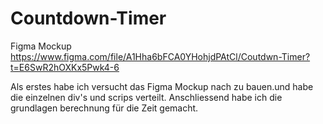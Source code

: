 # Countdown-Timer
Figma Mockup
https://www.figma.com/file/A1Hha6bFCA0YHohjdPAtCl/Coutdwn-Timer?t=E6SwR2hOXKx5Pwk4-6

Als erstes habe ich versucht das Figma Mockup nach zu bauen.und habe die einzelnen div's und scrips verteilt.
Anschliessend habe ich die grundlagen berechnung für die Zeit gemacht.
